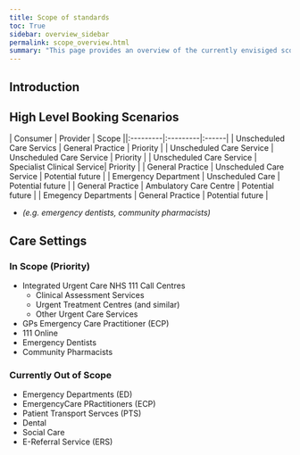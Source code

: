 ```yaml
---
title: Scope of standards
toc: True
sidebar: overview_sidebar
permalink: scope_overview.html
summary: "This page provides an overview of the currently envisiged scope for the national standards"
---
```

## Introduction


## High Level Booking Scenarios
| Consumer | Provider | Scope ||:---------|:---------|:------|
| Unscheduled Care Servics | General Practice | Priority |
| Unscheduled Care Service | Unscheduled Care Service | Priority |
| Unscheduled Care Service | Specialist Clinical Service| Priority |
| General Practice | Unscheduled Care Service | Potential future |
| Emergency Department | Unscheduled Care | Potential future |
| General Practice | Ambulatory Care Centre | Potential future |
| Emegency Departments | General Practice | Potential future |

* _(e.g. emergency dentists, community pharmacists)_

## Care Settings
### In Scope (Priority) 
* Integrated Urgent Care NHS 111 Call Centres
  * Clinical Assessment Services
  * Urgent Treatment Centres (and similar)
  * Other Urgent Care Services
*  GPs	Emergency Care Practitioner (ECP)
* 111 Online
* Emergency Dentists	
* Community Pharmacists

### Currently Out of Scope
* Emergency Departments (ED)
* EmergencyCare PRactitioners (ECP)
* Patient Transport Servces (PTS)
* Dental
* Social Care
* E-Referral Service (ERS)
